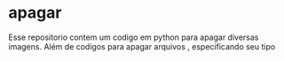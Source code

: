 # apagar
Esse repositorio contem um codigo em python para apagar diversas imagens. Além de codigos para apagar arquivos , especificando seu tipo

